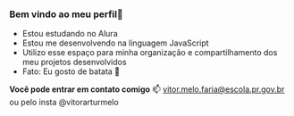 ### Bem vindo ao meu perfil👋


- Estou estudando no Alura
- Estou me desenvolvendo na linguagem JavaScript
- Utilizo esse espaço para minha organização e compartilhamento dos meu projetos desenvolvidos
- Fato: Eu gosto de batata 🥔

**Você pode entrar em contato comigo** 📫
vitor.melo.faria@escola.pr.gov.br
ou pelo insta @vitorarturmelo
